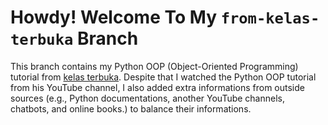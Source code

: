 # Howdy! Welcome To My `from-kelas-terbuka` Branch

This branch contains my Python OOP (Object-Oriented Programming) tutorial from [kelas terbuka](www.youtube.com/@KelasTerbuka). Despite that I watched the Python OOP tutorial from his YouTube channel, I also added extra informations from outside sources (e.g., Python documentations, another YouTube channels, chatbots, and online books.) to balance their informations.
